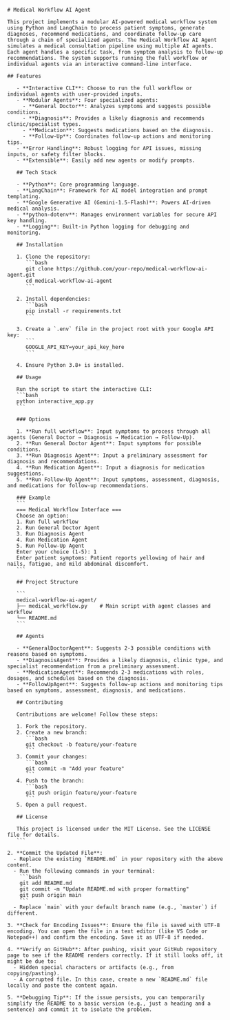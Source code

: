  ```
# Medical Workflow AI Agent

This project implements a modular AI-powered medical workflow system using Python and LangChain to process patient symptoms, generate diagnoses, recommend medications, and coordinate follow-up care through a chain of specialized agents. The Medical Workflow AI Agent simulates a medical consultation pipeline using multiple AI agents. Each agent handles a specific task, from symptom analysis to follow-up recommendations. The system supports running the full workflow or individual agents via an interactive command-line interface.

## Features

    - **Interactive CLI**: Choose to run the full workflow or individual agents with user-provided inputs.
    - **Modular Agents**: Four specialized agents:
      - **General Doctor**: Analyzes symptoms and suggests possible conditions.
      - **Diagnosis**: Provides a likely diagnosis and recommends clinic/specialist types.
      - **Medication**: Suggests medications based on the diagnosis.
      - **Follow-Up**: Coordinates follow-up actions and monitoring tips.
    - **Error Handling**: Robust logging for API issues, missing inputs, or safety filter blocks.
    - **Extensible**: Easily add new agents or modify prompts.

    ## Tech Stack

    - **Python**: Core programming language.
    - **LangChain**: Framework for AI model integration and prompt templating.
    - **Google Generative AI (Gemini-1.5-Flash)**: Powers AI-driven medical analysis.
    - **python-dotenv**: Manages environment variables for secure API key handling.
    - **Logging**: Built-in Python logging for debugging and monitoring.

    ## Installation

    1. Clone the repository:
       ```bash
       git clone https://github.com/your-repo/medical-workflow-ai-agent.git
       cd medical-workflow-ai-agent
       ```

    2. Install dependencies:
       ```bash
       pip install -r requirements.txt
       ```

    3. Create a `.env` file in the project root with your Google API key:
       ```
       GOOGLE_API_KEY=your_api_key_here
       ```

    4. Ensure Python 3.8+ is installed.

    ## Usage

    Run the script to start the interactive CLI:
    ```bash
    python interactive_app.py
    ```

    ### Options

    1. **Run full workflow**: Input symptoms to process through all agents (General Doctor → Diagnosis → Medication → Follow-Up).
    2. **Run General Doctor Agent**: Input symptoms for possible conditions.
    3. **Run Diagnosis Agent**: Input a preliminary assessment for diagnosis and recommendations.
    4. **Run Medication Agent**: Input a diagnosis for medication suggestions.
    5. **Run Follow-Up Agent**: Input symptoms, assessment, diagnosis, and medications for follow-up recommendations.

    ### Example
    ```
    === Medical Workflow Interface ===
    Choose an option:
    1. Run full workflow
    2. Run General Doctor Agent
    3. Run Diagnosis Agent
    4. Run Medication Agent
    5. Run Follow-Up Agent
    Enter your choice (1-5): 1
    Enter patient symptoms: Patient reports yellowing of hair and nails, fatigue, and mild abdominal discomfort.
    ```

    ## Project Structure

    ```
    medical-workflow-ai-agent/
    ├── medical_workflow.py    # Main script with agent classes and workflow  
    └── README.md            
    ```

    ## Agents

    - **GeneralDoctorAgent**: Suggests 2-3 possible conditions with reasons based on symptoms.
    - **DiagnosisAgent**: Provides a likely diagnosis, clinic type, and specialist recommendation from a preliminary assessment.
    - **MedicationAgent**: Recommends 2-3 medications with roles, dosages, and schedules based on the diagnosis.
    - **FollowUpAgent**: Suggests follow-up actions and monitoring tips based on symptoms, assessment, diagnosis, and medications.

    ## Contributing

    Contributions are welcome! Follow these steps:

    1. Fork the repository.
    2. Create a new branch:
       ```bash
       git checkout -b feature/your-feature
       ```
    3. Commit your changes:
       ```bash
       git commit -m "Add your feature"
       ```
    4. Push to the branch:
       ```bash
       git push origin feature/your-feature
       ```
    5. Open a pull request.

    ## License

    This project is licensed under the MIT License. See the LICENSE file for details.
    ```

2. **Commit the Updated File**:
   - Replace the existing `README.md` in your repository with the above content.
   - Run the following commands in your terminal:
     ```bash
     git add README.md
     git commit -m "Update README.md with proper formatting"
     git push origin main
     ```
   - Replace `main` with your default branch name (e.g., `master`) if different.

3. **Check for Encoding Issues**: Ensure the file is saved with UTF-8 encoding. You can open the file in a text editor (like VS Code or Notepad++) and confirm the encoding. Save it as UTF-8 if needed.

4. **Verify on GitHub**: After pushing, visit your GitHub repository page to see if the README renders correctly. If it still looks off, it might be due to:
   - Hidden special characters or artifacts (e.g., from copying/pasting).
   - A corrupted file. In this case, create a new `README.md` file locally and paste the content again.

5. **Debugging Tip**: If the issue persists, you can temporarily simplify the README to a basic version (e.g., just a heading and a sentence) and commit it to isolate the problem.
